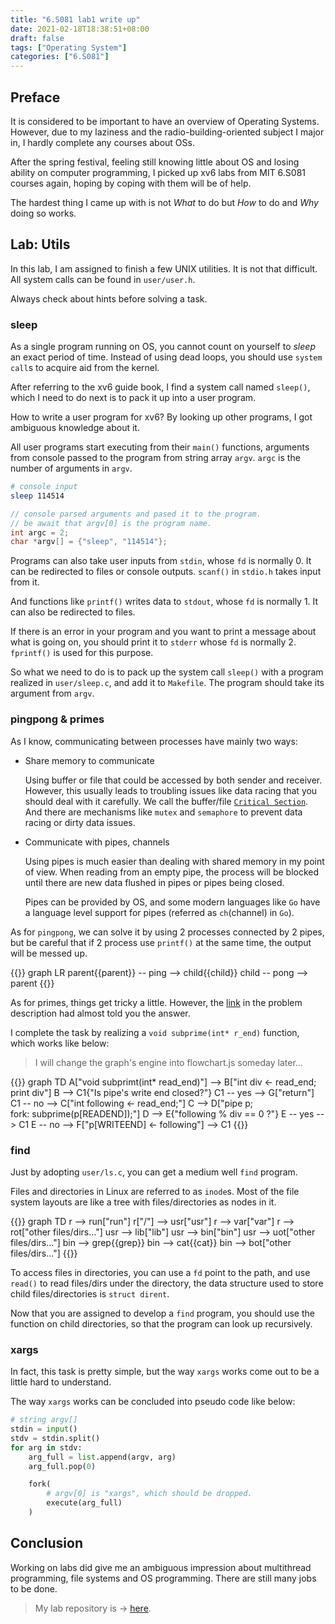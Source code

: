 ```yaml
---
title: "6.S081 lab1 write up"
date: 2021-02-18T18:38:51+08:00
draft: false
tags: ["Operating System"]
categories: ["6.S081"]
---
```


## Preface

It is considered to be important to have an overview of Operating Systems. However, due to my laziness and the radio-building-oriented subject I major in, I hardly complete any courses about OSs.


After the spring festival, feeling still knowing little about OS and losing ability on computer programming, I picked up xv6 labs from MIT 6.S081 courses again, hoping by coping with them will be of help.


The hardest thing I came up with is not *What* to do but *How* to do and *Why* doing so works.


## Lab: Utils


In this lab, I am assigned to finish a few UNIX utilities. It is not that difficult. All system calls can be found in `user/user.h`.


Always check about hints before solving a task.

### sleep

As a single program running on OS, you cannot count on yourself to *sleep* an exact period of time. Instead of using dead loops, you should use `system call`s to acquire aid from the kernel.


After referring to the xv6 guide book, I find a system call named `sleep()`, which I need to do next is to pack it up into a user program.


How to write a user program for xv6? By looking up other programs, I got ambiguous knowledge about it.


All user programs start executing from their `main()` functions, arguments from console passed to the program from string array `argv`. `argc` is the number of arguments in `argv`.


``` bash
# console input
sleep 114514
```


``` C
// console parsed arguments and pased it to the program.
// be await that argv[0] is the program name.
int argc = 2;
char *argv[] = {"sleep", "114514"};
```


Programs can also take user inputs from `stdin`, whose `fd` is normally 0. It can be redirected to files or console outputs. `scanf()` in `stdio.h` takes input from it.


And functions like `printf()` writes data to `stdout`, whose `fd` is normally 1. It can also be redirected to files.


If there is an error in your program and you want to print a message about what is going on, you should print it to `stderr` whose `fd` is normally 2. `fprintf()` is used for this purpose.



So what we need to do is to pack up the system call `sleep()` with a program realized in `user/sleep.c`, and add it to `Makefile`. The program should take its argument from `argv`.


### pingpong & primes


As I know, communicating between processes have mainly two ways:


- Share memory to communicate
  
   Using buffer or file that could be accessed by both sender and receiver. However, this usually leads to troubling issues like data racing that you should deal with it carefully. We call the buffer/file [`Critical Section`](https://en.wikipedia.org/wiki/Critical_section). And there are mechanisms like `mutex` and `semaphore` to prevent data racing or dirty data issues.

- Communicate with pipes, channels


   Using pipes is much easier than dealing with shared memory in my point of view. When reading from an empty pipe, the process will be blocked until there are new data flushed in pipes or pipes being closed.


   Pipes can be provided by OS, and some modern languages like `Go` have a language level support for pipes (referred as `ch`(channel) in `Go`).


As for `pingpong`, we can solve it by using 2 processes connected by 2 pipes, but be careful that if 2 process use `printf()` at the same time, the output will be messed up.


{{<mermaid>}}
graph LR
    parent{{parent}} -- ping --> child{{child}}
    child -- pong --> parent
{{</mermaid>}}

As for primes, things get tricky a little. However, the [link](https://swtch.com/~rsc/thread/) in the problem description had almost told you the answer.

I complete the task by realizing a `void subprime(int* r_end)` function, which works like below:
> I will change the graph's engine into flowchart.js someday later...

{{<mermaid>}}
graph TD
    A["void subprimt(int* read_end)"] --> B["int div <- read_end;<br>print div"]
    B --> C1{"Is pipe's write end closed?"}
    C1 -- yes --> G["return"]
    C1 -- no --> C["int following <- read_end;"]
    C --> D["pipe p;<br> fork: subprime(p[READEND]);"]
    D --> E{"following % div == 0 ?"}
    E -- yes --> C1
    E -- no --> F["p[WRITEEND] <- following"] --> C1
{{</mermaid>}}

### find

Just by adopting `user/ls.c`, you can get a medium well `find` program.

Files and directories in Linux are referred to as `inode`s. Most of the file system layouts are like a tree with files/directories as nodes in it.

{{<mermaid>}}
graph TD
    r --> run["run"]
    r["/"] --> usr["usr"]
    r --> var["var"]
    r --> rot["other files/dirs..."]
    usr --> lib["lib"]
    usr --> bin["bin"]
    usr --> uot["other files/dirs..."]
    bin --> grep{{grep}}
    bin --> cat{{cat}}
    bin --> bot["other files/dirs..."]
{{</mermaid>}}

To access files in directories, you can use a `fd` point to the path, and use `read()` to read files/dirs under the directory, the data structure used to store child files/directories is `struct dirent`.

Now that you are assigned to develop a `find` program, you should use the function on child directories, so that the program can look up recursively.

### xargs

In fact, this task is pretty simple, but the way `xargs` works come out to be a little hard to understand.

The way `xargs` works can be concluded into pseudo code like below:

```python
# string argv[]
stdin = input()
stdv = stdin.split()
for arg in stdv:
    arg_full = list.append(argv, arg)
    arg_full.pop(0)

    fork(
        # argv[0] is "xargs", which should be dropped.
        execute(arg_full)
    )
```

## Conclusion

Working on labs did give me an ambiguous impression about multithread programming, file systems and OS programming. There are still many jobs to be done.

> My lab repository is -> [here](https://github.com/ClSlaid/6.S081).
